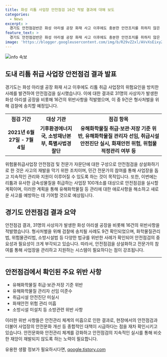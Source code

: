 ```yaml
---
title: 화성 리튬 사업장 안전점검 16건 적발 결과에 대해 보도
categories:
  - News
excerpt: >
  경기도 안전점검반은 화성 아리셀 공장 화재 사고 이후에도 충분한 안전조치를 취하지 않은 리튬 취급 사업장들을 적발했다. 안전점검에서 16건의 위반 사항이 확인되었는데, 이 중 9건은 형사처벌건으로 검찰에 송치될 예정이다. 이에 경기도는 위험물취급사업장 안전점검을 상설화하고, 전문가 자문단을 구성하여 유사한 사고 재발을 막을 계획이다. 요양한 안전점검과 지속적인 지원이 중소 규모 사업장의 안전을 보장할 것으로 기대된다.
feature_text: >
  경기도 안전점검반은 화성 아리셀 공장 화재 사고 이후에도 충분한 안전조치를 취하지 않은 리튬 취급 사업장들을 적발했다. 안전점검에서 16건의 위반 사항이 확인되었는데, 이 중 9건은 형사처벌건으로 검찰에 송치될 예정이다. 이에 경기도는 위험물취급사업장 안전점검을 상설화하고, 전문가 자문단을 구성하여 유사한 사고 재발을 막을 계획이다. 요양한 안전점검과 지속적인 지원이 중소 규모 사업장의 안전을 보장할 것으로 기대된다.
image: 'https://blogger.googleusercontent.com/img/b/R29vZ2xl/AVvXsEixyZcFfHzMRdzZMjFBmAUKJYCLCGyLL1o632UiGVXcaFdKo_bkvkuCioo0uUKlGfBVcT3P84aROyZIXSBEx3Aw5nCQ3pTgDom1WDC4m8eifvWiAmWEEVb4x6G_l8C0QH225ldMjyaFvpxGEBGNO37VmDTDMHGhJPq73UglMfDca1-0aw/s1600/blogspot.png'
---
```


<p><img src="https://blogger.googleusercontent.com/img/b/R29vZ2xl/AVvXsEixyZcFfHzMRdzZMjFBmAUKJYCLCGyLL1o632UiGVXcaFdKo_bkvkuCioo0uUKlGfBVcT3P84aROyZIXSBEx3Aw5nCQ3pTgDom1WDC4m8eifvWiAmWEEVb4x6G_l8C0QH225ldMjyaFvpxGEBGNO37VmDTDMHGhJPq73UglMfDca1-0aw/s1600/blogspot.png" alt="info 속보" /></p>

<h2 data-ke-size="size26">도내 리튬 취급 사업장 안전점검 결과 발표</h2>

<p data-ke-size="size16">경기도는 화성 아리셀 공장 화재 사고 이후에도 리튬 취급 사업장의 위험요인을 방치한 사례를 발견하여 안전점검을 실시했습니다. 이에 대한 결과로 31명의 사상자가 발생한 화성 아리셀 공장을 비롯해 16건의 위반사항을 적발했으며, 이 중 9건은 형사처벌을 위해 검찰에 송치할 예정입니다.</p>

<table>
    <tr>
        <th>점검 기간</th>
        <th>대상 기관</th>
        <th>점검 항목</th>
    </tr>
    <tr>
        <td style="text-align: center; height: 17px;"><b>2021년 6월 27일 - 7월 4일</b></td>
        <td style="text-align: center; height: 17px;"><b>기후환경에너지국, 소방재난본부, 특별사법경찰단</b></td>
        <td style="text-align: center; height: 17px;"><b>유해화학물질 취급·보관·저장 기준 위반, 유해화학물질 관리자 선임, 취급시설 안전진단 실시, 화재안전 위험, 위험물 적정관리 여부 등</b></td>
    </tr>
</table>

<p data-ke-size="size16">위험물취급사업장 안전점검 및 전문가 자문단에 대한 구성으로 안전점검을 상설화하기로 한 것은 사고의 재발을 막기 위한 조치이며, 민간 전문가의 참여를 통해 사업장을 돕고 지속적인 관리와 지원이 이루어질 수 있도록 하는 것이 목적입니다. 또한, 이번에는 리튬과 유사한 금속성물질을 취급하는 사업장 100개소를 대상으로 안전점검을 실시할 계획이며, 이러한 계획을 통해 유해화학물질 등 관리에 대한 애로사항을 해소하고 새로운 사고를 예방하는 데 기여할 것으로 예상됩니다.</p>

<h2 data-ke-size="size26">경기도 안전점검 결과 요약</h2>

<p data-ke-size="size16">안전점검 결과, 31명의 사상자가 발생한 화성 아리셀 공장을 비롯해 16건의 위반사항을 적발했습니다. 형사처벌을 위해 검찰에 송치될 사례도 9건 확인되었으며, 화학물질관리법, 위험물관리법, 소방시설법 등 다양한 법규를 위반한 사례가 확인되어 안전점검의 중요성과 필요성이 크게 부각되고 있습니다. 따라서, 안전점검을 상설화하고 전문가의 참여를 통해 사업장을 관리하고 지원하는 시스템이 필요하다는 점이 강조됩니다.</p>

<hr>

<h2 data-ke-size="size26">안전점검에서 확인된 주요 위반 사항</h2>

<ul>
    <li>유해화학물질 취급·보관·저장 기준 위반</li>
    <li>유해화학물질 관리자 선임 미준수</li>
    <li>취급시설 안전진단 미실시</li>
    <li>화재안전 위험 관리 미흡</li>
    <li>소방시설 미설치 등 소방관련 위반 사항</li>
</ul>

<p data-ke-size="size16">이러한 위반 사항들은 안전관리 체계의 미흡으로 인한 결과로, 현장에서의 안전점검과 더불어 사업장의 안전문화 개선 등 종합적인 대책이 시급하다는 점을 재차 확인시키고 있습니다. 안전문화와 안전관리 체계를 강화하고 안전점검의 지속적인 실시를 통해 비슷한 재앙이 재발되지 않도록 하는 노력이 필요합니다.</p>
유용한 생활 정보가 필요하시다면, <a href="https://qoogle.tistory.com" rel="dofollow">qoogle.tistory.com</a>


